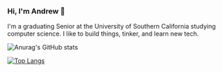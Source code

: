 ### Hi, I'm Andrew 👋

I'm a graduating Senior at the University of Southern California studying computer science. I like to build things, tinker, and learn new tech. 

![Anurag's GitHub stats](https://github-readme-stats.vercel.app/api?username=amanzanero&count_private=true&show_icons=true&theme=cobalt)

[![Top Langs](https://github-readme-stats.vercel.app/api/top-langs/?username=amanzanero&langs_count=6&count_private=true&theme=cobalt)](https://github.com/anuraghazra/github-readme-stats)

<!--
**amanzanero/amanzanero** is a ✨ _special_ ✨ repository because its `README.md` (this file) appears on your GitHub profile.

Here are some ideas to get you started:

- 🔭 I’m currently working on ...
- 🌱 I’m currently learning ...
- 👯 I’m looking to collaborate on ...
- 🤔 I’m looking for help with ...
- 💬 Ask me about ...
- 📫 How to reach me: ...
- 😄 Pronouns: ...
- ⚡ Fun fact: ...
-->
